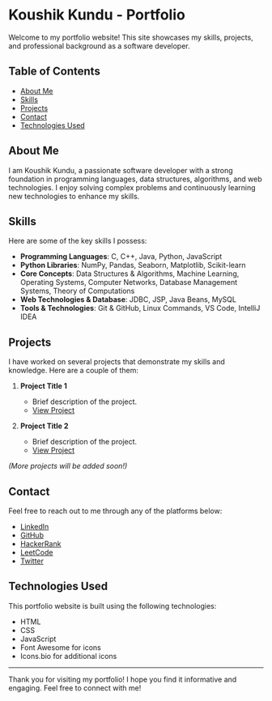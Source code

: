 # Koushik Kundu - Portfolio

Welcome to my portfolio website! This site showcases my skills, projects, and professional background as a software developer.

## Table of Contents

- [About Me](#about-me)
- [Skills](#skills)
- [Projects](#projects)
- [Contact](#contact)
- [Technologies Used](#technologies-used)

## About Me

I am Koushik Kundu, a passionate software developer with a strong foundation in programming languages, data structures, algorithms, and web technologies. I enjoy solving complex problems and continuously learning new technologies to enhance my skills.

## Skills

Here are some of the key skills I possess:

- **Programming Languages**: C, C++, Java, Python, JavaScript
- **Python Libraries**: NumPy, Pandas, Seaborn, Matplotlib, Scikit-learn
- **Core Concepts**: Data Structures & Algorithms, Machine Learning, Operating Systems, Computer Networks, Database Management Systems, Theory of Computations
- **Web Technologies & Database**: JDBC, JSP, Java Beans, MySQL
- **Tools & Technologies**: Git & GitHub, Linux Commands, VS Code, IntelliJ IDEA

## Projects

I have worked on several projects that demonstrate my skills and knowledge. Here are a couple of them:

1. **Project Title 1**
   - Brief description of the project.
   - [View Project](#)

2. **Project Title 2**
   - Brief description of the project.
   - [View Project](#)

*(More projects will be added soon!)*

## Contact

Feel free to reach out to me through any of the platforms below:

- [LinkedIn](https://www.linkedin.com/in/koushikkundu)
- [GitHub](https://github.com/koushikkundu)
- [HackerRank](https://www.hackerrank.com/kouseek)
- [LeetCode](https://leetcode.com/koushiik)
- [Twitter](https://twitter.com/thekoushikkundu)

## Technologies Used

This portfolio website is built using the following technologies:

- HTML
- CSS
- JavaScript
- Font Awesome for icons
- Icons.bio for additional icons

---

Thank you for visiting my portfolio! I hope you find it informative and engaging. Feel free to connect with me!
